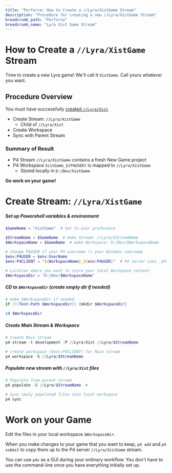 ```yaml
---
title: "Perforce: How to Create a //Lyra/XistGame Stream"
description: "Procedure for creating a new //Lyra/XistGame Stream"
breadcrumb_path: "Perforce"
breadcrumb_name: "Lyra Xist Game Stream"
---
```


# How to Create a `//Lyra/XistGame` Stream

Time to create a new Lyra game!  We'll call it `XistGame`.
Call yours whatever you want.


## Procedure Overview

You must have successfully
[created `//Lyra/Xist`](./How-to-Create-Lyra-Xist-Stream).

- Create Stream: `//Lyra/XistGame`
  - Child of `//Lyra/Xist`
- Create Workspace
- Sync with Parent Stream

### Summary of Result

- P4 Stream `//Lyra/XistGame` contains a fresh New Game project
- P4 Workspace `XistGame_$(P4USER)` is mapped to `//Lyra/XistGame`
  - Stored locally in `D:/Dev/XistGame`

**Go work on your game!**


# Create Stream: `//Lyra/XistGame`

##### Set up Powershell variables & environment

```powershell
$GameName = "XistGame"  # Set to your preference

$StreamName = $GameName  # make Stream: //Lyra/$StreamName
$WorkspaceName = $GameName  # make Workspace: D:/Dev/$WorkspaceName

# change P4USER if your P4 username != your Windows username
$env:P4USER = $env:UserName
$env:P4CLIENT = "${WorkspaceName}_${env:P4USER}"  # P4 server uses _$P4USER suffix

# Location where you want to store your local Workspace content
$WorkspaceDir = "D:/Dev/$WorkspaceName"
```

##### CD to `$WorkspaceDir` (create empty dir if needed)

```powershell
# make $WorkspaceDir if needed
if (!(Test-Path $WorkspaceDir)) {mkdir $WorkspaceDir}

cd $WorkspaceDir
```

##### Create Main Stream & Workspace

```powershell
# Create Main Stream
p4 stream -t development -P //Lyra/Xist //Lyra/$StreamName

# create workspace ($env:P4CLIENT) for Main stream
p4 workspace -S //Lyra/$StreamName
```

##### Populate new stream with `//Lyra/Xist` files

```powershell
# Populate from parent stream
p4 populate -S //Lyra/$StreamName -r

# Sync newly populated files into local workspace
p4 sync
```


# Work on your Game

Edit the files in your local workspace `$WorkspaceDir`.

When you make changes to your game that you want to keep, `p4 add` and `p4 submit`
to copy them up to the P4 server `//Lyra/XistGame` stream.

You can use `p4v` as a GUI during your ordinary workflow.
You don't have to use the command-line once you have everything initially set up.
